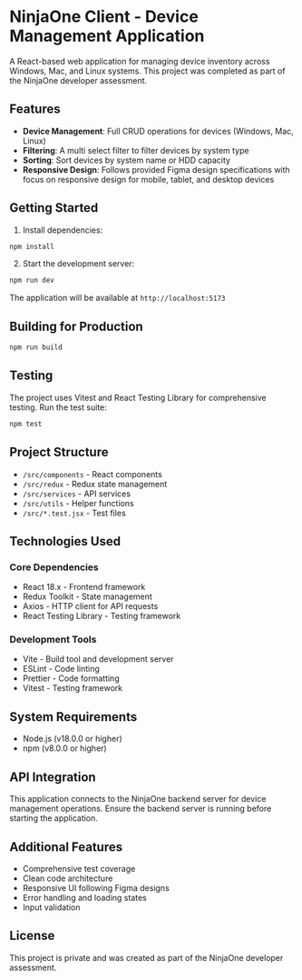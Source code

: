 # NinjaOne Client - Device Management Application

A React-based web application for managing device inventory across Windows, Mac, and Linux systems. This project was completed as part of the NinjaOne developer assessment.

## Features

- **Device Management**: Full CRUD operations for devices (Windows, Mac, Linux)
- **Filtering**: A multi select filter to filter devices by system type
- **Sorting**: Sort devices by system name or HDD capacity
- **Responsive Design**: Follows provided Figma design specifications with focus on responsive design for mobile, tablet, and desktop devices

## Getting Started

1. Install dependencies:

```bash
npm install
```

2. Start the development server:

```bash
npm run dev
```

The application will be available at `http://localhost:5173`

## Building for Production

```bash
npm run build
```

## Testing

The project uses Vitest and React Testing Library for comprehensive testing. Run the test suite:

```bash
npm test
```

## Project Structure

- `/src/components` - React components
- `/src/redux` - Redux state management
- `/src/services` - API services
- `/src/utils` - Helper functions
- `/src/*.test.jsx` - Test files

## Technologies Used

### Core Dependencies
- React 18.x - Frontend framework
- Redux Toolkit - State management
- Axios - HTTP client for API requests
- React Testing Library - Testing framework

### Development Tools
- Vite - Build tool and development server
- ESLint - Code linting
- Prettier - Code formatting
- Vitest - Testing framework

## System Requirements

- Node.js (v18.0.0 or higher)
- npm (v8.0.0 or higher)

## API Integration

This application connects to the NinjaOne backend server for device management operations. Ensure the backend server is running before starting the application.

## Additional Features

- Comprehensive test coverage
- Clean code architecture
- Responsive UI following Figma designs
- Error handling and loading states
- Input validation

## License

This project is private and was created as part of the NinjaOne developer assessment.